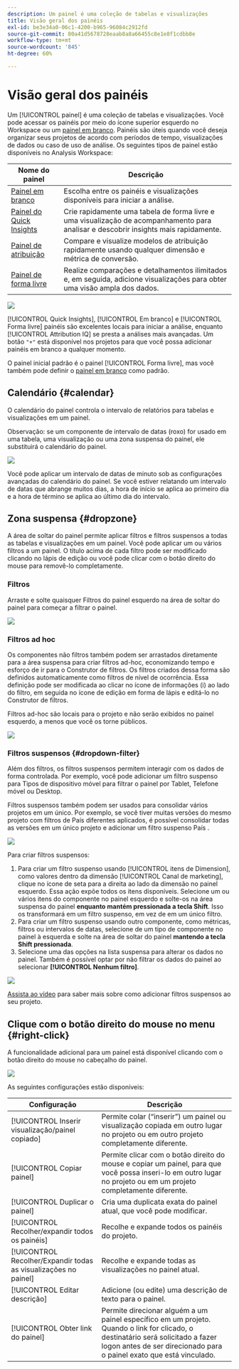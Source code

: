 ```yaml
---
description: Um painel é uma coleção de tabelas e visualizações
title: Visão geral dos painéis
exl-id: be3e34a0-06c1-4200-b965-96084c2912fd
source-git-commit: 80a41d5678728eaab8a8a66455c8e1e8f1cdbb8e
workflow-type: tm+mt
source-wordcount: '845'
ht-degree: 60%

---
```


# Visão geral dos painéis

Um [!UICONTROL painel] é uma coleção de tabelas e visualizações. Você pode acessar os painéis por meio do ícone superior esquerdo no Workspace ou um [painel em branco](/help/analysis-workspace/c-panels/blank-panel.md). Painéis são úteis quando você deseja organizar seus projetos de acordo com períodos de tempo, visualizações de dados ou caso de uso de análise. Os seguintes tipos de painel estão disponíveis no Analysis Workspace:

| Nome do painel | Descrição |
| --- | --- |
| [Painel em branco](/help/analysis-workspace/c-panels/blank-panel.md) | Escolha entre os painéis e visualizações disponíveis para iniciar a análise. |
| [Painel do Quick Insights](quickinsight.md) | Crie rapidamente uma tabela de forma livre e uma visualização de acompanhamento para analisar e descobrir insights mais rapidamente. |
| [Painel de atribuição](attribution.md) | Compare e visualize modelos de atribuição rapidamente usando qualquer dimensão e métrica de conversão. |
| [Painel de forma livre](freeform-panel.md) | Realize comparações e detalhamentos ilimitados e, em seguida, adicione visualizações para obter uma visão ampla dos dados. |

![](assets/panel-overview.png)

[!UICONTROL Quick Insights], [!UICONTROL Em branco] e [!UICONTROL Forma livre] painéis são excelentes locais para iniciar a análise, enquanto [!UICONTROL Attribution IQ] se presta a análises mais avançadas. Um botão `"+"` está disponível nos projetos para que você possa adicionar painéis em branco a qualquer momento.

O painel inicial padrão é o painel [!UICONTROL Forma livre], mas você também pode definir o [painel em branco](/help/analysis-workspace/c-panels/blank-panel.md) como padrão.

## Calendário {#calendar}

O calendário do painel controla o intervalo de relatórios para tabelas e visualizações em um painel.

Observação: se um componente de intervalo de datas (roxo) for usado em uma tabela, uma visualização ou uma zona suspensa do painel, ele substituirá o calendário do painel.

![](assets/panel-calendar.png)

Você pode aplicar um intervalo de datas de minuto sob as configurações avançadas do calendário do painel. Se você estiver relatando um intervalo de datas que abrange muitos dias, a hora de início se aplica ao primeiro dia e a hora de término se aplica ao último dia do intervalo.

## Zona suspensa {#dropzone}

A área de soltar do painel permite aplicar filtros e filtros suspensos a todas as tabelas e visualizações em um painel. Você pode aplicar um ou vários filtros a um painel. O título acima de cada filtro pode ser modificado clicando no lápis de edição ou você pode clicar com o botão direito do mouse para removê-lo completamente.

### Filtros

Arraste e solte quaisquer Filtros do painel esquerdo na área de soltar do painel para começar a filtrar o painel.

![](assets/segment-filter.png)

### Filtros ad hoc

Os componentes não filtros também podem ser arrastados diretamente para a área suspensa para criar filtros ad-hoc, economizando tempo e esforço de ir para o Construtor de filtros. Os filtros criados dessa forma são definidos automaticamente como filtros de nível de ocorrência. Essa definição pode ser modificada ao clicar no ícone de informações (i) ao lado do filtro, em seguida no ícone de edição em forma de lápis e editá-lo no Construtor de filtros.

Filtros ad-hoc são locais para o projeto e não serão exibidos no painel esquerdo, a menos que você os torne públicos.

![](assets/adhoc-segment-filter.png)

### Filtros suspensos {#dropdown-filter}

Além dos filtros, os filtros suspensos permitem interagir com os dados de forma controlada. Por exemplo, você pode adicionar um filtro suspenso para Tipos de dispositivo móvel para filtrar o painel por Tablet, Telefone móvel ou Desktop.

Filtros suspensos também podem ser usados para consolidar vários projetos em um único. Por exemplo, se você tiver muitas versões do mesmo projeto com filtros de País diferentes aplicados, é possível consolidar todas as versões em um único projeto e adicionar um filtro suspenso País .

![](assets/dropdown-filter-intro.png)

Para criar filtros suspensos:

1. Para criar um filtro suspenso usando [!UICONTROL itens de Dimension], como valores dentro da dimensão [!UICONTROL Canal de marketing], clique no ícone de seta para a direita ao lado da dimensão no painel esquerdo. Essa ação expõe todos os itens disponíveis. Selecione um ou vários itens do componente no painel esquerdo e solte-os na área suspensa do painel **enquanto mantém pressionada a tecla Shift**. Isso os transformará em um filtro suspenso, em vez de em um único filtro.
1. Para criar um filtro suspenso usando outro componente, como métricas, filtros ou intervalos de datas, selecione de um tipo de componente no painel à esquerda e solte na área de soltar do painel **mantendo a tecla Shift pressionada**.
1. Selecione uma das opções na lista suspensa para alterar os dados no painel. Também é possível optar por não filtrar os dados do painel ao selecionar **[!UICONTROL Nenhum filtro]**.

![](assets/create-dropdown.png)

[Assista ao vídeo](https://experienceleague.adobe.com/docs/analytics-learn/tutorials/analysis-workspace/using-panels/using-panels-to-organize-your-analysis-workspace-projects.html?lang=pt-BR) para saber mais sobre como adicionar filtros suspensos ao seu projeto.

## Clique com o botão direito do mouse no menu {#right-click}

A funcionalidade adicional para um painel está disponível clicando com o botão direito do mouse no cabeçalho do painel.

![](assets/right-click-menu.png)

As seguintes configurações estão disponíveis:

| Configuração | Descrição |
| --- | --- |
| [!UICONTROL Inserir visualização/painel copiado] | Permite colar (“inserir”) um painel ou visualização copiada em outro lugar no projeto ou em outro projeto completamente diferente. |
| [!UICONTROL Copiar painel] | Permite clicar com o botão direito do mouse e copiar um painel, para que você possa inseri-lo em outro lugar no projeto ou em um projeto completamente diferente. |
| [!UICONTROL Duplicar o painel] | Cria uma duplicata exata do painel atual, que você pode modificar. |
| [!UICONTROL Recolher/expandir todos os painéis] | Recolhe e expande todos os painéis do projeto. |
| [!UICONTROL Recolher/Expandir todas as visualizações no painel] | Recolhe e expande todas as visualizações no painel atual. |
| [!UICONTROL Editar descrição] | Adicione (ou edite) uma descrição de texto para o painel. |
| [!UICONTROL Obter link do painel] | Permite direcionar alguém a um painel específico em um projeto. Quando o link for clicado, o destinatário será solicitado a fazer logon antes de ser direcionado para o painel exato que está vinculado. |
